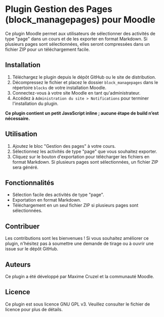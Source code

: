 # Plugin Gestion des Pages (block_managepages) pour Moodle

Ce plugin Moodle permet aux utilisateurs de sélectionner des activités de type "page" dans un cours et de les exporter en format Markdown. Si plusieurs pages sont sélectionnées, elles seront compressées dans un fichier ZIP pour un téléchargement facile.

## Installation

1. Téléchargez le plugin depuis le dépôt GitHub ou le site de distribution.
2. Décompressez le fichier et placez le dossier `block_managepages` dans le répertoire `blocks` de votre installation Moodle.
3. Connectez-vous à votre site Moodle en tant qu'administrateur.
4. Accédez à `Administration du site > Notifications` pour terminer l'installation du plugin.

**Ce plugin contient un petit JavaScript inline ; aucune étape de build n’est nécessaire.**

## Utilisation

1. Ajoutez le bloc "Gestion des pages" à votre cours.
2. Sélectionnez les activités de type "page" que vous souhaitez exporter.
3. Cliquez sur le bouton d'exportation pour télécharger les fichiers en format Markdown. Si plusieurs pages sont sélectionnées, un fichier ZIP sera généré.

## Fonctionnalités

- Sélection facile des activités de type "page".
- Exportation en format Markdown.
- Téléchargement en un seul fichier ZIP si plusieurs pages sont sélectionnées.

## Contribuer

Les contributions sont les bienvenues ! Si vous souhaitez améliorer ce plugin, n'hésitez pas à soumettre une demande de tirage ou à ouvrir une issue sur le dépôt GitHub.

## Auteurs

Ce plugin a été développé par Maxime Cruzel et la communauté Moodle.

## Licence

Ce plugin est sous licence GNU GPL v3. Veuillez consulter le fichier de licence pour plus de détails.
